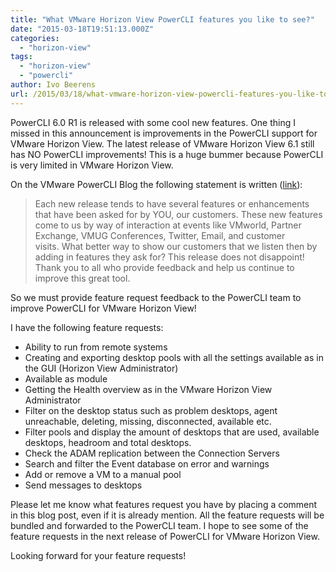 ```yaml
---
title: "What VMware Horizon View PowerCLI features you like to see?"
date: "2015-03-18T19:51:13.000Z"
categories: 
  - "horizon-view"
tags: 
  - "horizon-view"
  - "powercli"
author: Ivo Beerens
url: /2015/03/18/what-vmware-horizon-view-powercli-features-you-like-to-see/
---
```


PowerCLI 6.0 R1 is released with some cool new features. One thing I missed in this announcement is improvements in the PowerCLI support for VMware Horizon View. The latest release of VMware Horizon View 6.1 still has NO PowerCLI improvements! This is a huge bummer because PowerCLI is very limited in VMware Horizon View.

On the VMware PowerCLI Blog the following statement is written ([link](http://blogs.VMware.com/PowerCLI/2015/03/powercli-6-0-r1-now-generally-available.html)):

> Each new release tends to have several features or enhancements that have been asked for by YOU, our customers. These new features come to us by way of interaction at events like VMworld, Partner Exchange, VMUG Conferences, Twitter, Email, and customer visits. What better way to show our customers that we listen then by adding in features they ask for? This release does not disappoint! Thank you to all who provide feedback and help us continue to improve this great tool.

So we must provide feature request feedback to the PowerCLI team to improve PowerCLI for VMware Horizon View!

I have the following feature requests:

- Ability to run from remote systems
- Creating and exporting desktop pools with all the settings available as in the GUI (Horizon View Administrator)
- Available as module
- Getting the Health overview as in the VMware Horizon View Administrator
- Filter on the desktop status such as problem desktops, agent unreachable, deleting, missing, disconnected, available etc.
- Filter pools and display the amount of desktops that are used, available desktops, headroom and total desktops.
- Check the ADAM replication between the Connection Servers
- Search and filter the Event database on error and warnings
- Add or remove a VM to a manual pool
- Send messages to desktops

Please let me know what features request you have by placing a comment in this blog post, even if it is already mention. All the feature requests will be bundled and forwarded to the PowerCLI team. I hope to see some of the feature requests in the next release of PowerCLI for VMware Horizon View.

Looking forward for your feature requests!